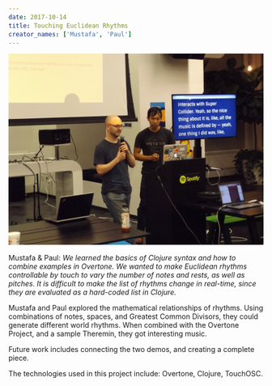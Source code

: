 ```yaml
---
date: 2017-10-14
title: Touching Euclidean Rhythms
creator_names: ['Mustafa', 'Paul']
---
```

![Mustafa and Paul demo their two apps. One speaks into the microphone as the other controls the computer, after having explained his part. ](/assets/events/20171014/mustafa_paul.jpg)

Mustafa & Paul: *We learned the basics of Clojure syntax and how to combine examples in Overtone. We wanted to make Euclidean rhythms controllable by touch to vary the number of notes and rests, as well as pitches. It is difficult to make the list of rhythms change in real-time, since they are evaluated as a hard-coded list in Clojure.*

Mustafa and Paul explored the mathematical relationships of rhythms. Using combinations of notes, spaces, and Greatest Common Divisors, they could generate different world rhythms. When combined with the Overtone Project, and a sample Theremin, they got interesting music.

Future work includes connecting the two demos, and creating a complete piece.

The technologies used in this project include:
Overtone, Clojure, TouchOSC.
